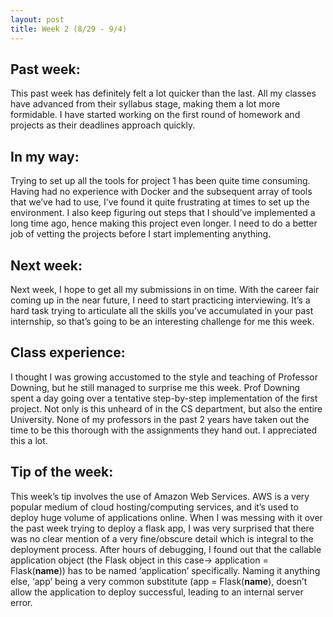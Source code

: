 ```yaml
---
layout: post
title: Week 2 (8/29 - 9/4)
---
```

## Past week:
This past week has definitely felt a lot quicker than the last. All my classes have advanced from their syllabus stage, making them a lot more formidable. I have started working on the first round of homework and projects as their deadlines approach quickly. 

## In my way:
Trying to set up all the tools for project 1 has been quite time consuming. Having had no experience with Docker and the subsequent array of tools that we’ve had to use, I’ve found it quite frustrating at times to set up the environment. I also keep figuring out steps that I should’ve implemented a long time ago, hence making this project even longer. I need to do a better job of vetting the projects before I start implementing anything.

## Next week:
Next week, I hope to get all my submissions in on time. With the career fair coming up in the near future, I need to start practicing interviewing. It’s a hard task trying to articulate all the skills you’ve accumulated in your past internship, so that’s going to be an interesting challenge for me this week.

## Class experience:
I thought I was growing accustomed to the style and teaching of Professor Downing, but he still managed to surprise me this week. Prof Downing spent a day going over a tentative step-by-step implementation of the first project. Not only is this unheard of in the CS department, but also the entire University. None of my professors in the past 2 years have taken out the time to be this thorough with the assignments they hand out. I appreciated this a lot.

## Tip of the week:
This week’s tip involves the use of Amazon Web Services. AWS is a very popular medium of cloud hosting/computing services, and it’s used to deploy huge volume of applications online. When I was messing with it over the past week trying to deploy a flask app, I was very surprised that there was no clear mention of a very fine/obscure detail which is integral to the deployment process. After hours of debugging, I found out that the callable application object (the Flask object in this case-> application = Flask(__name__)) has to be named ‘application’ specifically. Naming it anything else, ‘app’ being a very common substitute (app = Flask(__name__), doesn’t allow the application to deploy successful, leading to an internal server error.
